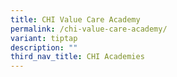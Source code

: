 ```yaml
---
title: CHI Value Care Academy
permalink: /chi-value-care-academy/
variant: tiptap
description: ""
third_nav_title: CHI Academies
---
```

